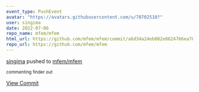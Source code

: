 ```yaml
---
event_type: PushEvent
avatar: "https://avatars.githubusercontent.com/u/70702510?"
user: singima
date: 2022-07-06
repo_name: mfem/mfem
html_url: https://github.com/mfem/mfem/commit/a6d34a24eb082e8624766ea782c6caf8b4df7b4b
repo_url: https://github.com/mfem/mfem
---
```


<a href='https://github.com/singima' target='_blank'>singima</a> pushed to <a href='https://github.com/mfem/mfem' target='_blank'>mfem/mfem</a>

<small>commenting finder out</small>

<a href='https://github.com/mfem/mfem/commit/a6d34a24eb082e8624766ea782c6caf8b4df7b4b' target='_blank'>View Commit</a>
